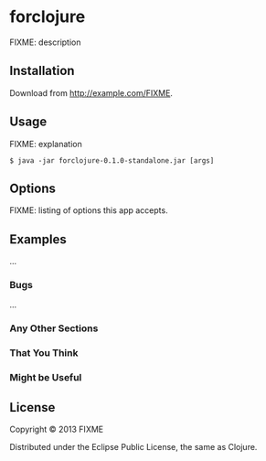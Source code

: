 # forclojure

FIXME: description

## Installation

Download from http://example.com/FIXME.

## Usage

FIXME: explanation

    $ java -jar forclojure-0.1.0-standalone.jar [args]

## Options

FIXME: listing of options this app accepts.

## Examples

...

### Bugs

...

### Any Other Sections
### That You Think
### Might be Useful

## License

Copyright © 2013 FIXME

Distributed under the Eclipse Public License, the same as Clojure.
